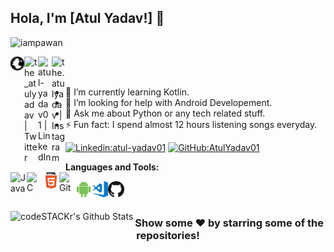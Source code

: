 ## Hola, I'm [Atul Yadav!] 👋

<p align="left"> <img src="https://komarev.com/ghpvc/?username=AtulYadav01&label=Views&color=blue&style=plastic" alt="iampawan" /> </p>


[<img align="left" alt="https://atulyadav01.github.io/atul-yadav-portfolio/" width="22px" src="https://raw.githubusercontent.com/iconic/open-iconic/master/svg/globe.svg" />][website]
[<img align="left" alt="the_atulyadav | Twitter" width="22px" src="https://cdn.jsdelivr.net/npm/simple-icons@v3/icons/twitter.svg" />][twitter]
[<img align="left" alt="atul-yadav01 | LinkedIn" width="22px" src="https://cdn.jsdelivr.net/npm/simple-icons@v3/icons/linkedin.svg" />][linkedin]
[<img align="left" alt="the.atulyadav | Instagram" width="22px" src="https://cdn.jsdelivr.net/npm/simple-icons@v3/icons/instagram.svg" />][instagram]




<br/>
<br/>




- 🌱 I’m currently learning Kotlin.
- 🤔 I’m looking for help with Android Developement.
- 💬 Ask me about Python or any tech related stuff.
- ⚡ Fun fact: I spend almost 12 hours listening songs everyday.


[![Linkedin:atul-yadav01](https://img.shields.io/badge/-atulyadav01-blue?style=flat-square&logo=Linkedin&logoColor=white&link=https://linkedin.com/in/atul-yadav01/)](https://linkedin.com/in/atul-yadav01/)
[![GitHub:AtulYadav01](https://img.shields.io/github/followers/AtulYadav01?label=follow&style=social)](https://github.com/AtulYadav01)



**Languages and Tools:**  
<img align="left" alt="Java" width="26px" src="https://img.icons8.com/color/48/000000/java-coffee-cup-logo.png" />
<img align="left" alt="C" width="26px" src="https://img.icons8.com/color/48/000000/c-programming.png" />
<img align="left" alt="HTML5" width="26px" src="https://raw.githubusercontent.com/github/explore/80688e429a7d4ef2fca1e82350fe8e3517d3494d/topics/html/html.png" />
<img align="left" alt="Git" width="26px" src="https://img.icons8.com/color/48/000000/git.png" />

<img align="left" alt="Android" width="26px" src="https://raw.githubusercontent.com/github/explore/80688e429a7d4ef2fca1e82350fe8e3517d3494d/topics/android/android.png" />
<img align="left" alt="Visual Studio Code" width="26px" src="https://raw.githubusercontent.com/github/explore/80688e429a7d4ef2fca1e82350fe8e3517d3494d/topics/visual-studio-code/visual-studio-code.png" />
<img align="left" alt="GitHub" width="26px" src="https://raw.githubusercontent.com/github/explore/78df643247d429f6cc873026c0622819ad797942/topics/github/github.png" />



<br><br>


<img align="left" alt="codeSTACKr's Github Stats" src="https://github-readme-stats.vercel.app/api?username=AtulYadav01&show_icons=true&hide_border=true&count_private=true" /> 

[website]: https://atulyadav01.github.io/atul-yadav-portfolio/
[twitter]: https://twitter.com/the_atulyadav
[instagram]: https://instagram.com/the.atulyadav
[linkedin]: https://linkedin.com/in/atul-yadav01

<div align="center">

### Show some ❤️ by starring some of the repositories!

</div>

